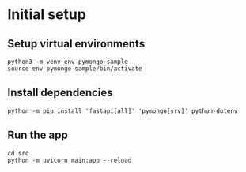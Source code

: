 # Initial setup
## Setup virtual environments
```
python3 -m venv env-pymongo-sample
source env-pymongo-sample/bin/activate
```

## Install dependencies
```
python -m pip install 'fastapi[all]' 'pymongo[srv]' python-dotenv
```

## Run the app
```
cd src
python -m uvicorn main:app --reload
```